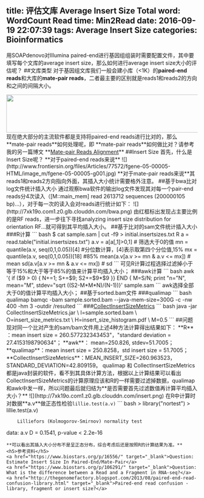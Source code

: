 title: 评估文库 Average Insert Size
Total word: WordCount
Read time: Min2Read
date: 2016-09-19 22:07:39
tags: Average Insert Size
categories: Bioinformatics
---
用SOAPdenovo对Illumina paired-end进行基因组组装时需要配置文件，其中要填写每个文库的average insert size，那么如何进行average insert size大小的评估呢？
##文库类型
对于基因组文库我们一般会建小库（<1K）的**paired-end reads**和大库的**mate-pair reads**，二者最主要的区别就是reads1和reads2的方向和之间的间隔大小。

<img src="http://7xk19o.com1.z0.glb.clouddn.com/strand_specificity.jpg" width="800" height="100">
<!--more-->
现在绝大部分的主流软件都是支持将paired-end reads进行比对的，那么 **mate-pair reads**如何处理呢，即 **mate-pair reads**如何做比对？请参考我的另一篇博文 **<a href="http://tiramisutes.github.io/2016/11/25/mate-pair-reads-Aligner.html" target="_blank">Mate-pair Reads Alignment</a>**
##Insert Size
首先，什么是Insert Size呢？
**对于paired-end reads来说**
![](http://www.frontiersin.org/files/Articles/77572/fgene-05-00005-HTML/image_m/fgene-05-00005-g001.jpg)
**对于mate-pair reads来说**其reads1和reads2方向指向外面，其插入大小统计需要格外注意。
##基于bwa比对log文件统计插入大小
通过观察bwa软件的输出log文件发现其对每一个pair-end reads分4次读入（[M::main_mem] read 2613712 sequences (200000105 bp)...），对于每一次的读入会对reads进行统计如下：
![](http://7xk19o.com1.z0.glb.clouddn.com/bwa.png)
由红框标出发现占主要比例的是RF reads，进一步往下寻找analyzing insert size distribution for orientation RF...就可得到其平均插入大小。
##基于比对的sam文件统计插入大小
###R计算
``` bash
$ cat sample.sam | cut -f9 > initial.insertsizes.txt
R
a = read.table("initial.insertsizes.txt")
a.v = a[a[,1]>0,1]                     # 筛选大于0的值
mn = quantile(a.v, seq(0,1,0.05))[4]   #分位数计算，[4]表示取第四个分位值,15%
mx = quantile(a.v, seq(0,1,0.05))[18]  #85%
mean(a.v[a.v >= mn & a.v <= mx])       # mean
sd(a.v[a.v >= mn & a.v <= mx])         # sd
```
可见R计算过程选择过滤掉小于等于15%和大于等于85%的值来计算平均插入大小；
###awk计算
``` bash
awk '{ if ($9 > 0) { N+=1; S+=$9; S2+=$9*$9 }} END { M=S/N; print "n="N", mean="M", stdev="sqrt ((S2-M*M*N)/(N-1))}' sample.sam
```
awk选择全部大于0的值计算平均插入大小；
##基于sorted.bam文件
###qualimap
``` bash
qualimap bamqc -bam sample.sorted.bam --java-mem-size=300G  -c -nw 400 -hm 3 -outdir /resulted
```
###<a href="https://broadinstitute.github.io/picard/command-line-overview.html#CollectInsertSizeMetrics" target="_blank">CollectInsertSizeMetrics</a>
``` bash
java -jar CollectInsertSizeMetrics.jar \
      I=sample.sorted.bam \
      O=insert_size_metrics.txt \
      H=insert_size_histogram.pdf \
      M=0.5
```
##问题
现对同一个比对产生的sam/bam文件用上述4种方法计算得出结果如下：
**R** ：mean insert size = 260.577232343453"，"standard deviation = 27.4153198790634"；
**awk**： mean=250.826, stdev=51.7005；
**qualimap**：mean insert size = 250.8258，std insert size = 51.7005；
**CollectInsertSizeMetrics**：MEAN_INSERT_SIZE=260.963523，STANDARD_DEVIATION=42.809159。
qualimap 和 CollectInsertSizeMetrics 都是java封装的软件，看不到其具体计算方法，根据以上计算结果可以看出CollectInsertSizeMetrics的计算原理应该和R的一样需要过滤掉数据，qualimap和awk中发一样，所以问题最后就归结为**是否需要首先过滤数值再计算平均插入大小？**
![](http://7xk19o.com1.z0.glb.clouddn.com/insert.png)
在R中计算时对数据**a.v**做正态性检验<code>lillie.test(a.v)</code>
``` bash
> library("nortest")
> lillie.test(a.v)

        Lilliefors (Kolmogorov-Smirnov) normality test

data:  a.v
D = 0.1541, p-value < 2.2e-16
```
**可以看出其插入大小分布不是呈正态分布，综合考虑后还是按照R的计算结果为准。**
<h5>参考资料</h5>
<a href="https://www.biostars.org/p/16556/" target="_blank">Question: Estimate Insert Size In Paired-End/Mate-Pair</a>
<a href="https://www.biostars.org/p/106291/" target="_blank">Question: What is the difference between a Read and a Fragment in RNA-seq?</a>
<a href="http://thegenomefactory.blogspot.com/2013/08/paired-end-read-confusion-library.html" target="_blank">Paired-end read confusion - library, fragment or insert size?</a>